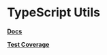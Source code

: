 # TypeScript Utils

[**Docs**](https://benneq.github.io/ts-utils/docs)

[**Test Coverage**](https://benneq.github.io/ts-utils/coverage)
